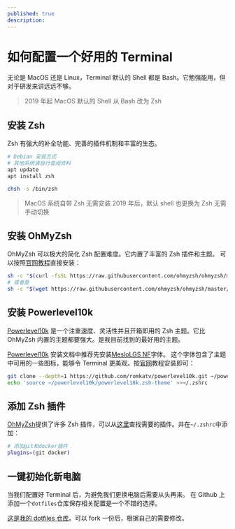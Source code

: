 ```yaml
---
published: true
description:
---
```


# 如何配置一个好用的 Terminal

无论是 MacOS 还是 Linux，Terminal 默认的 Shell 都是 Bash。它勉强能用，但对于研发来讲远远不够。

> 2019 年起 MacOS 默认的 Shell 从 Bash 改为 Zsh

## 安装 Zsh

Zsh 有强大的补全功能、完善的插件机制和丰富的生态。

```bash
# Debian 安装方式
# 其他系统请自行查阅资料
apt update
apt install zsh

chsh -s /bin/zsh
```

> MacOS 系统自带 Zsh 无需安装
> 2019 年后，默认 shell 也更换为 Zsh 无需手动切换

## 安装 OhMyZsh

[OhMyZsh]: https://ohmyz.sh/

OhMyZsh 可以极大的简化 Zsh 配置难度。它内置了丰富的 Zsh 插件和主题。
可以按照[官网教程][OhMyZsh]直接安装：

```bash
sh -c "$(curl -fsSL https://raw.githubusercontent.com/ohmyzsh/ohmyzsh/master/tools/install.sh)"
# 或者是
sh -c "$(wget https://raw.githubusercontent.com/ohmyzsh/ohmyzsh/master/tools/install.sh -O -)"
```

## 安装 Powerlevel10k

[Powerlevel10k]: https://github.com/romkatv/powerlevel10k

[Powerlevel10k][Powerlevel10k] 是一个注重速度、灵活性并且开箱即用的 Zsh 主题。它比 OhMyZsh 内置的主题都要强大。是我目前找到的最好用的主题。

[Powerlevel10k][Powerlevel10k] 安装文档中推荐先安装[MesloLGS NF](https://github.com/ryanoasis/nerd-fonts/tree/master/patched-fonts/Meslo)字体。
这个字体包含了主题中可用的一些图标，能够令 Terminal 更美观。按[官网][Powerlevel10k]教程安装即可：

```bash
git clone --depth=1 https://github.com/romkatv/powerlevel10k.git ~/powerlevel10k
echo 'source ~/powerlevel10k/powerlevel10k.zsh-theme' >>~/.zshrc
```

## 添加 Zsh 插件

[OhMyZsh][OhMyZsh]提供了许多 Zsh 插件，可以从[这里](https://github.com/ohmyzsh/ohmyzsh/wiki/Plugins)查找需要的插件。并在`~/.zshrc`中添加：

```bash
# 添加git和docker插件
plugins=(git docker)
```

## 一键初始化新电脑

当我们配置好 Terminal 后，为避免我们更换电脑后需要从头再来。
在 Github 上添加一个`dotfiles`仓库保存相关配置是一个不错的选择。

[这是我的 dotfiles 仓库](https://github.com/Val-istar-Guo/dotfiles)。可以 fork 一份后，根据自己的需要修改。
